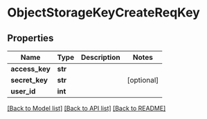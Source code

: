 # ObjectStorageKeyCreateReqKey

## Properties
Name | Type | Description | Notes
------------ | ------------- | ------------- | -------------
**access_key** | **str** |  | 
**secret_key** | **str** |  | [optional] 
**user_id** | **int** |  | 

[[Back to Model list]](../README.md#documentation-for-models) [[Back to API list]](../README.md#documentation-for-api-endpoints) [[Back to README]](../README.md)


